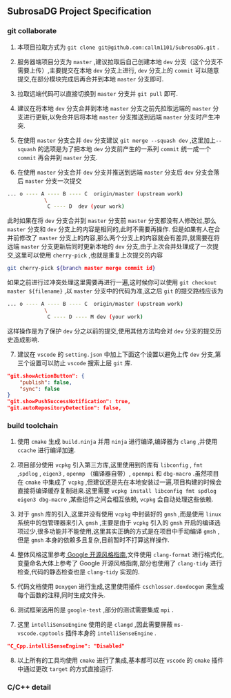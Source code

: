 ## SubrosaDG Project Specification

### git collaborate

1. 本项目拉取方式为 `git clone git@github.com:callm1101/SubrosaDG.git` .

2. 服务器端项目分支为 `master` ,建议拉取后自己创建本地 `dev` 分支（这个分支不需要上传）,主要提交在本地 `dev` 分支上进行, `dev` 分支上的 `commit` 可以随意提交,在部分模块完成后再合并到本地 `master` 分支即可.

3. 拉取远端代码可以直接切换到 `master` 分支并 `git pull` 即可.

4. 建议在将本地 `dev` 分支合并到本地 `master` 分支之前先拉取远端的 `master` 分支进行更新,以免合并后将本地 `master` 分支推送到远端 `master` 分支时产生冲突.

5. 在使用 `master` 分支合并 `dev` 分支建议 `git merge --squash dev` ,这里加上`--squash` 的选项是为了把本地 `dev` 分支前产生的一系列 `commit` 统一成一个 `commit` 再合并到 `master` 分支.

6. 在使用 `master` 分支合并 `dev` 分支并推送到远端 `master` 分支后 `dev` 分支会落后 `master` 分支一次提交
```bash
... o ---- A ---- B ---- C  origin/master (upstream work)
            \
             C ---- D  dev (your work)
```
此时如果在将 `dev` 分支合并到 `master` 分支前 `master` 分支都没有人修改过,那么 `master` 分支和 `dev` 分支上的内容是相同的,此时不需要再操作.
但是如果有人在合并前修改了 `master` 分支上的内容,那么两个分支上的内容就会有差异,就需要在将远端 `master` 分支更新后同时更新本地的 `dev` 分支,由于上次合并处理成了一次提交,这里可以使用 `cherry-pick` ,也就是重复上次提交的内容
```bash
git cherry-pick ${branch master merge commit id}
```
如果之前进行过冲突处理这里需要再进行一遍,这时候你可以使用 `git checkout master ${filename}` ,以 `master` 分支中的代码为准,这之后 `git` 的提交路线应该为
```bash
... o ---- A ---- B ---- C  origin/master (upstream work)
            \
             C ---- D ---- M dev (your work)
```
这样操作是为了保护 `dev` 分之以前的提交,使用其他方法均会对 `dev` 分支的提交历史造成影响.

7. 建议在 `vscode` 的 `setting.json` 中加上下面这个设置以避免上传 `dev` 分支,第三个设置可以防止 `vscode` 搜索上层 `git` 库.
```json
"git.showActionButton": {
    "publish": false,
    "sync": false
}
"git.showPushSuccessNotification": true,
"git.autoRepositoryDetection": false,
```

### build toolchain

1. 使用 `cmake` 生成 `build.ninja` 并用 `ninja` 进行编译,编译器为 `clang` ,并使用 `ccache` 进行编译加速.

2. 项目部分使用 `vcpkg` 引入第三方库,这里使用到的库有 `libconfig` , `fmt` ,`spdlog` , `eigen3` , `openmp` （编译器自带）, `openmpi` 和 `dbg-macro` .虽然项目在 `cmake` 中集成了 `vcpkg` ,但建议还是先在本地安装过一遍,项目构建的时候会直接将编译缓存复制进来.这里需要 `vcpkg install libconfig fmt spdlog eigen3 dbg-macro` ,某些组件之间会相互依赖, `vcpkg` 会自动处理这些依赖.

3. 对于 `gmsh` 库的引入,这里并没有使用 `vcpkg` 中封装好的 `gmsh` ,而是使用 `linux` 系统中的包管理器来引入 `gmsh` ,主要是由于 `vcpkg` 引入的 `gmsh` 开启的编译选项过少,很多功能并不能使用,这里其实正确的方式是在项目中手动编译 `gmsh` ,但是 `gmsh` 本身的依赖多且复杂,目前暂时不打算这样操作.

4. 整体风格这里参考[ Google 开源风格指南](https://zh-google-styleguide.readthedocs.io/en/latest/google-cpp-styleguide/contents/),文件使用 `clang-format` 进行格式化,变量命名大体上参考了 Google 开源风格指南,部分也使用了 `clang-tidy` 进行检查,代码的静态检查也是 `clang-tidy` 实现的.

5. 代码文档使用 `Doxygen` 进行生成,这里使用插件 `cschlosser.doxdocgen` 来生成每个函数的注释,同时生成文件头.

6. 测试框架选用的是 `google-test` ,部分的测试需要集成 `mpi` .

7. 这里 `intelliSenseEngine` 使用的是 `clangd` ,因此需要屏蔽 `ms-vscode.cpptools` 插件本身的 `intelliSenseEngine` .
```json
"C_Cpp.intelliSenseEngine": "Disabled"
```

8. 以上所有的工具均使用 `cmake` 进行了集成,基本都可以在 `vscode` 的 `cmake` 插件中通过更改 `target` 的方式直接运行.

### C/C++ detail
